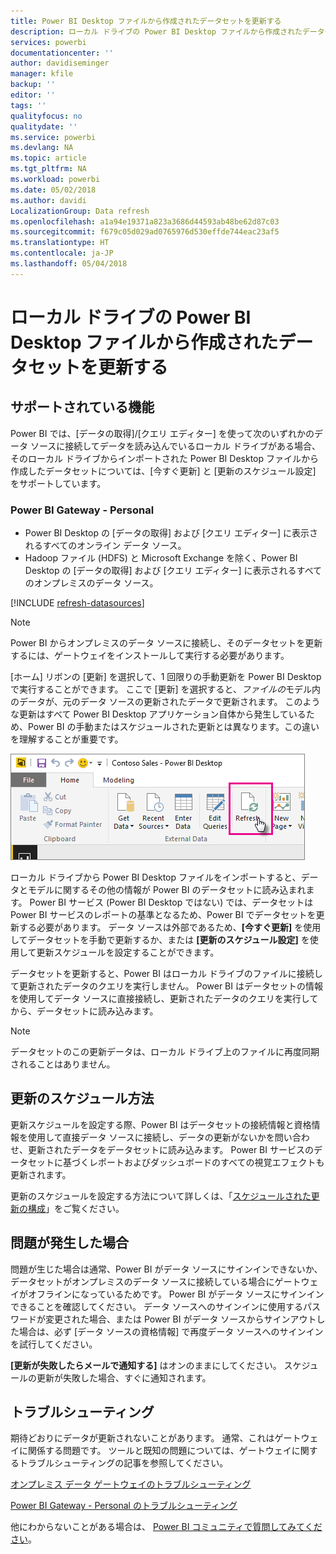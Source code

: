 ```yaml
---
title: Power BI Desktop ファイルから作成されたデータセットを更新する
description: ローカル ドライブの Power BI Desktop ファイルから作成されたデータセットを更新する
services: powerbi
documentationcenter: ''
author: davidiseminger
manager: kfile
backup: ''
editor: ''
tags: ''
qualityfocus: no
qualitydate: ''
ms.service: powerbi
ms.devlang: NA
ms.topic: article
ms.tgt_pltfrm: NA
ms.workload: powerbi
ms.date: 05/02/2018
ms.author: davidi
LocalizationGroup: Data refresh
ms.openlocfilehash: a1a94e19371a823a3686d44593ab48be62d87c03
ms.sourcegitcommit: f679c05d029ad0765976d530effde744eac23af5
ms.translationtype: HT
ms.contentlocale: ja-JP
ms.lasthandoff: 05/04/2018
---
```

# <a name="refresh-a-dataset-created-from-a-power-bi-desktop-file-on-a-local-drive"></a>ローカル ドライブの Power BI Desktop ファイルから作成されたデータセットを更新する
## <a name="whats-supported"></a>サポートされている機能
Power BI では、[データの取得]/[クエリ エディター] を使って次のいずれかのデータ ソースに接続してデータを読み込んでいるローカル ドライブがある場合、そのローカル ドライブからインポートされた Power BI Desktop ファイルから作成したデータセットについては、[今すぐ更新] と [更新のスケジュール設定] をサポートしています。

### <a name="power-bi-gateway---personal"></a>Power BI Gateway - Personal
* Power BI Desktop の [データの取得] および [クエリ エディター] に表示されるすべてのオンライン データ ソース。
* Hadoop ファイル (HDFS) と Microsoft Exchange を除く、Power BI Desktop の [データの取得] および [クエリ エディター] に表示されるすべてのオンプレミスのデータ ソース。

<!-- Refresh Data sources-->
[!INCLUDE [refresh-datasources](./includes/refresh-datasources.md)]

> [!NOTE]
> Power BI からオンプレミスのデータ ソースに接続し、そのデータセットを更新するには、ゲートウェイをインストールして実行する必要があります。
> 
> 

[ホーム] リボンの [更新] を選択して、1 回限りの手動更新を Power BI Desktop で実行することができます。 ここで [更新] を選択すると、*ファイルの*モデル内のデータが、元のデータ ソースの更新されたデータで更新されます。 このような更新はすべて Power BI Desktop アプリケーション自体から発生しているため、Power BI の手動またはスケジュールされた更新とは異なります。この違いを理解することが重要です。

![](media/refresh-desktop-file-local-drive/pbix-refresh.png)

ローカル ドライブから Power BI Desktop ファイルをインポートすると、データとモデルに関するその他の情報が Power BI のデータセットに読み込まれます。 Power BI サービス (Power BI Desktop ではない) では、データセットは Power BI サービスのレポートの基準となるため、Power BI でデータセットを更新する必要があります。 データ ソースは外部であるため、**[今すぐ更新]** を使用してデータセットを手動で更新するか、または **[更新のスケジュール設定]** を使用して更新スケジュールを設定することができます。

データセットを更新すると、Power BI はローカル ドライブのファイルに接続して更新されたデータのクエリを実行しません。 Power BI はデータセットの情報を使用してデータ ソースに直接接続し、更新されたデータのクエリを実行してから、データセットに読み込みます。

> [!NOTE]
> データセットのこの更新データは、ローカル ドライブ上のファイルに再度同期されることはありません。
> 
> 

## <a name="how-do-i-schedule-refresh"></a>更新のスケジュール方法
更新スケジュールを設定する際、Power BI はデータセットの接続情報と資格情報を使用して直接データ ソースに接続し、データの更新がないかを問い合わせ、更新されたデータをデータセットに読み込みます。 Power BI サービスのデータセットに基づくレポートおよびダッシュボードのすべての視覚エフェクトも更新されます。

更新のスケジュールを設定する方法について詳しくは、「[スケジュールされた更新の構成](refresh-scheduled-refresh.md)」をご覧ください。

## <a name="when-things-go-wrong"></a>問題が発生した場合
問題が生じた場合は通常、Power BI がデータ ソースにサインインできないか、データセットがオンプレミスのデータ ソースに接続している場合にゲートウェイがオフラインになっているためです。 Power BI がデータ ソースにサインインできることを確認してください。 データ ソースへのサインインに使用するパスワードが変更された場合、または Power BI がデータ ソースからサインアウトした場合は、必ず [データ ソースの資格情報] で再度データ ソースへのサインインを試行してください。

**[更新が失敗したらメールで通知する]** はオンのままにしてください。 スケジュールの更新が失敗した場合、すぐに通知されます。

## <a name="troubleshooting"></a>トラブルシューティング
期待どおりにデータが更新されないことがあります。 通常、これはゲートウェイに関係する問題です。 ツールと既知の問題については、ゲートウェイに関するトラブルシューティングの記事を参照してください。

[オンプレミス データ ゲートウェイのトラブルシューティング](service-gateway-onprem-tshoot.md)

[Power BI Gateway - Personal のトラブルシューティング](service-admin-troubleshooting-power-bi-personal-gateway.md)

他にわからないことがある場合は、 [Power BI コミュニティで質問してみてください](http://community.powerbi.com/)。

